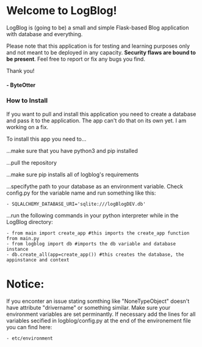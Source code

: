 # Welcome to LogBlog!

LogBlog is (going to be) a small and simple Flask-based Blog application with database and everything.

Please note that this application is for testing and learning purposes only and not meant to be deployed in any capacity. **Security flaws are bound to be present**. Feel free to report or fix any bugs you find.

Thank you!

#### - ByteOtter

### How to Install

If you want to pull and install this application you need to create a database and pass it to the application. The app can't do that on its own yet. I am working on a fix.

To install this app you need to...

...make sure that you have python3 and pip installed

...pull the repository

...make sure pip installs all of logblog's requirements

...specifythe path to your database as an environment variable. Check config.py for the variable name and run something like this:

    - SQLALCHEMY_DATABASE_URI='sqlite:///logBlogDEV.db'

...run the following commands in your python interpreter while in the LogBlog directory:

    - from main import create_app #this imports the create_app function from main.py
    - from logblog import db #imports the db variable and database instance
    - db.create_all(app=create_app()) #this creates the database, the appinstance and context

# Notice:

If you enconter an issue stating somthing like "NoneTypeObject" doesn't have attribute "drivername" or something similar. Make sure your environment variables are set perminantly. If necessary add the lines for all variables secified in logblog/config.py at the end of the environement file you can find here:

    - etc/environment
